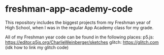 # freshman-app-academy-code
This repository includes the biggest projects from my Freshman year of High School, when I was in the regular App Academy class for my grade.

All of my Freshman year code can be found in the following places:
p5.js:  https://editor.p5js.org/CharlieWeinberger/sketches
glitch: https://glitch.com (idk how to link my glitch code)